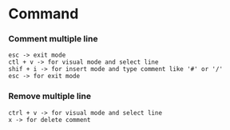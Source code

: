 # Command

### Comment multiple line
```
esc -> exit mode
ctl + v -> for visual mode and select line 
shif + i -> for insert mode and type comment like '#' or '/'
esc -> for exit mode
```

### Remove multiple line 
```
ctrl + v -> for visual mode and select line
x -> for delete comment
```

